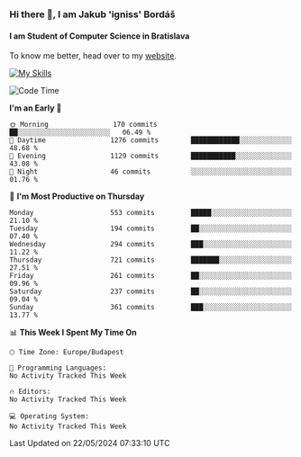 ### Hi there 👋, I am Jakub 'igniss' Bordáš

#### I am Student of Computer Science in Bratislava
To know me better, head over to my [website](https://bordas.sk).

[![My Skills](https://skillicons.dev/icons?i=js,html,css,figma,svelte,java,kotlin,python,postgresql,typescript,nest,nodejs)](https://bordas.sk)


<!--START_SECTION:waka-->
![Code Time](http://img.shields.io/badge/Code%20Time-1%2C480%20hrs%205%20mins-blue)

**I'm an Early 🐤** 

```text
🌞 Morning                170 commits         ██░░░░░░░░░░░░░░░░░░░░░░░   06.49 % 
🌆 Daytime                1276 commits        ████████████░░░░░░░░░░░░░   48.68 % 
🌃 Evening                1129 commits        ███████████░░░░░░░░░░░░░░   43.08 % 
🌙 Night                  46 commits          ░░░░░░░░░░░░░░░░░░░░░░░░░   01.76 % 
```
📅 **I'm Most Productive on Thursday** 

```text
Monday                   553 commits         █████░░░░░░░░░░░░░░░░░░░░   21.10 % 
Tuesday                  194 commits         ██░░░░░░░░░░░░░░░░░░░░░░░   07.40 % 
Wednesday                294 commits         ███░░░░░░░░░░░░░░░░░░░░░░   11.22 % 
Thursday                 721 commits         ███████░░░░░░░░░░░░░░░░░░   27.51 % 
Friday                   261 commits         ██░░░░░░░░░░░░░░░░░░░░░░░   09.96 % 
Saturday                 237 commits         ██░░░░░░░░░░░░░░░░░░░░░░░   09.04 % 
Sunday                   361 commits         ███░░░░░░░░░░░░░░░░░░░░░░   13.77 % 
```


📊 **This Week I Spent My Time On** 

```text
🕑︎ Time Zone: Europe/Budapest

💬 Programming Languages: 
No Activity Tracked This Week

🔥 Editors: 
No Activity Tracked This Week

💻 Operating System: 
No Activity Tracked This Week
```


 Last Updated on 22/05/2024 07:33:10 UTC
<!--END_SECTION:waka-->
